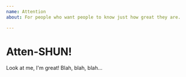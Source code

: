 ```yaml
---
name: Attention
about: For people who want people to know just how great they are.

---
```


# Atten-SHUN!
Look at me, I'm great! Blah, blah, blah...

